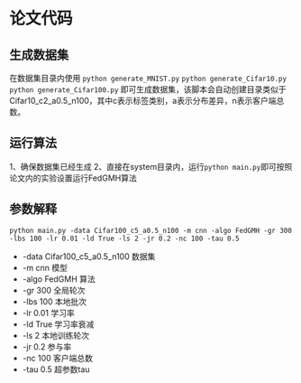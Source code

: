 # 论文代码

## 生成数据集
在数据集目录内使用 
`python generate_MNIST.py`
`python generate_Cifar10.py`
`python generate_Cifar100.py`
即可生成数据集，该脚本会自动创建目录类似于Cifar10_c2_a0.5_n100，其中c表示标签类别，a表示分布差异，n表示客户端总数。

## 运行算法
1、确保数据集已经生成
2、直接在system目录内，运行`python main.py`即可按照论文内的实验设置运行FedGMH算法

## 参数解释
`python main.py -data Cifar100_c5_a0.5_n100 -m cnn -algo FedGMH -gr 300 -lbs 100 -lr 0.01 -ld True -ls 2 -jr 0.2 -nc 100 -tau 0.5`
- -data Cifar100_c5_a0.5_n100 数据集
- -m cnn 模型
- -algo FedGMH 算法
- -gr 300 全局轮次
- -lbs 100 本地批次
- -lr 0.01 学习率
- -ld True 学习率衰减
- -ls 2 本地训练轮次
- -jr 0.2 参与率
- -nc 100 客户端总数
- -tau 0.5 超参数tau


